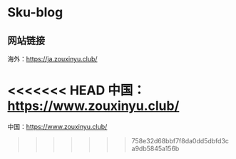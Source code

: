 <!--
 * @Author: zxy
 * @Date: 2021-04-18 00:15:49
 * @LastEditTime: 2021-07-29 00:22:24
 * @FilePath: /my-blog/README.md
-->
# Sku-blog

## 网站链接
海外：https://ja.zouxinyu.club/

<<<<<<< HEAD
中国：https://www.zouxinyu.club/
=======
中国：https://www.zouxinyu.club/
>>>>>>> 758e32d68bbf7f8da0dd5dbfd3ca9db5845a156b
